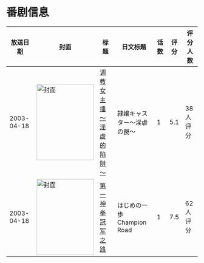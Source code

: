 # 番剧信息

|放送日期|封面|标题|日文标题|话数|评分|评分人数|
|---|---|---|---|---|---|---|
|2003-04-18|<img src="https://bangumi.tv/img/no_icon_subject.png" alt="封面" style="width:150px;height:200px;object-fit:cover;">|[调教女主播～淫虐的陷阱～](https://bangumi.tv/subject/106004)|隷嬢キャスター～淫虐の罠～|1|5.1|38人评分|
|2003-04-18|<img src="https://lain.bgm.tv/pic/cover/c/69/3d/135195_J97sz.jpg" alt="封面" style="width:150px;height:200px;object-fit:cover;">|[第一神拳 冠军之路](https://bangumi.tv/subject/135195)|はじめの一歩 Champion Road|1|7.5|62人评分|
